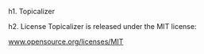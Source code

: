h1. Topicalizer


h2. License
Topicalizer is released under the MIT license:

www.opensource.org/licenses/MIT